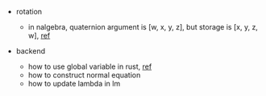 
- rotation 
    - in nalgebra, quaternion argument is [w, x, y, z], but storage is [x, y, z, w], [ref](https://docs.rs/nalgebra/latest/nalgebra/geometry/struct.Quaternion.html#method.new)

- backend 
    - how to use global variable in rust, [ref](https://course.rs/advance/global-variable.html)
    - how to construct normal equation 
    - how to update lambda in lm 
